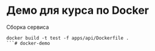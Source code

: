 # Демо для курса по Docker

Сборка сервиса
```
docker build -t test -f apps/api/Dockerfile .
```# docker-demo

